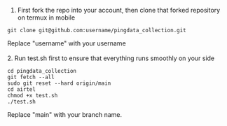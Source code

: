 1. First fork the repo into your account, then clone that forked repository on termux in mobile
```
git clone git@github.com:username/pingdata_collection.git

```
Replace "username" with your username</br>
  </br>
2. Run test.sh first to ensure that everything runs smoothly on your side
```
cd pingdata_collection
git fetch --all
sudo git reset --hard origin/main
cd airtel
chmod +x test.sh
./test.sh
```
Replace "main" with your branch name.
